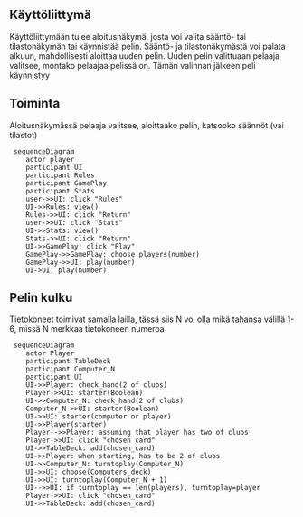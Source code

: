 
## Käyttöliittymä

Käyttöliittymään tulee aloitusnäkymä, josta voi valita sääntö- tai tilastonäkymän tai käynnistää pelin. 
Sääntö- ja tilastonäkymästä voi palata alkuun, mahdollisesti aloittaa uuden pelin. 
Uuden pelin valittuaan pelaaja valitsee, montako pelaajaa pelissä on. Tämän valinnan jälkeen peli käynnistyy

## Toiminta

Aloitusnäkymässä pelaaja valitsee, aloittaako pelin, katsooko säännöt (vai tilastot)

```mermaid
 sequenceDiagram
 	actor player
	participant UI
	participant Rules
	participant GamePlay
	participant Stats
	user->>UI: click "Rules"
	UI->>Rules: view()
	Rules->>UI: click "Return"
	user->>UI: click "Stats"
	UI->>Stats: view()
	Stats->>UI: click "Return"
	UI->>GamePlay: click "Play"
	GamePlay->>GamePlay: choose_players(number)
	GamePlay->>UI: play(number)
	UI->UI: play(number)

```

## Pelin kulku

Tietokoneet toimivat samalla lailla, tässä siis N voi olla mikä tahansa välillä 1-6, missä N merkkaa tietokoneen numeroa

```mermaid
 sequenceDiagram
	actor Player
	participant TableDeck
	participant Computer_N
	participant UI
	UI->>Player: check_hand(2 of clubs)
	Player->>UI: starter(Boolean)
	UI->>Computer_N: check_hand(2 of clubs)
	Computer_N->>UI: starter(Boolean)
	UI->>UI: starter(computer or player)
	UI->>Player(starter)
	Player-->>Player: assuming that player has two of clubs 
	Player->>UI: click "chosen card"
	UI->>TableDeck: add(chosen_card)
	UI->>Player: when starting, has to be 2 of clubs
	UI->>Computer_N: turntoplay(Computer_N)
	UI->>UI: choose(Computers_deck)
	UI->>UI: turntoplay(Computer_N + 1)
	UI-->>UI: if turntoplay == len(players), turntoplay=player
	Player->>UI: click "chosen_card"
	UI->>TableDeck: add(chosen_card)
```
	
